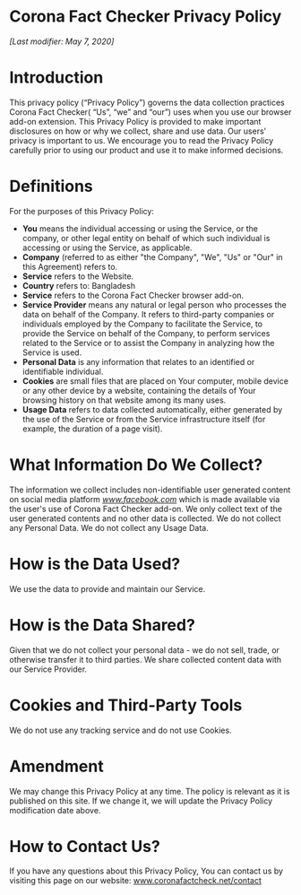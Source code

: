 # Corona Fact Checker Privacy Policy
*[Last modifier: May 7, 2020]*

# Introduction
This privacy policy (“Privacy Policy”) governs the data collection practices Corona Fact Checker( “Us”, “we” and “our”) uses when you use our browser add-on extension. This Privacy Policy is provided to make important disclosures on how or why we collect, share and use data. Our users’ privacy is important to us. We encourage you to read the Privacy Policy carefully prior to using our product and use it to make informed decisions.
# Definitions
For the purposes of this Privacy Policy:
* **You** means the individual accessing or using the Service, or the company, or other legal entity on behalf of which such individual is accessing or using the Service, as applicable.
* **Company** (referred to as either "the Company", "We", "Us" or "Our" in this Agreement) refers to.
* **Service** refers to the Website.
* **Country** refers to: Bangladesh
* **Service** refers to the Corona Fact Checker browser add-on.
* **Service Provider** means any natural or legal person who processes the data on behalf of the Company. It refers to third-party companies or individuals employed by the Company to facilitate the Service, to provide the Service on behalf of the Company, to perform services related to the Service or to assist the Company in analyzing how the Service is used.
* **Personal Data** is any information that relates to an identified or identifiable individual.
* **Cookies** are small files that are placed on Your computer, mobile device or any other device by a website, containing the details of Your browsing history on that website among its many uses.
* **Usage Data** refers to data collected automatically, either generated by the use of the Service or from the Service infrastructure itself (for example, the duration of a page visit).

# What Information Do We Collect?

The information we collect includes non-identifiable user generated content on social media platform *www.facebook.com* which is made available via the user's use of Corona Fact Checker add-on. We only collect text of the user generated contents and no other data is collected. We do not collect any Personal Data. We do not collect any Usage Data.


# How is the Data Used?
We use the data to provide and maintain our Service.
# How is the Data Shared?
Given that we do not collect your personal data - we do not sell, trade, or otherwise transfer it to third parties. We share collected content data with our Service Provider. 

# Cookies and Third-Party Tools
We do not use any tracking service and do not use Cookies.

# Amendment
We may change this Privacy Policy at any time. The policy is relevant as it is published on this site. If we change it, we will update the Privacy Policy modification date above.

# How to Contact Us? 
If you have any questions about this Privacy Policy, You can contact us by visiting this page on our website: www.coronafactcheck.net/contact
